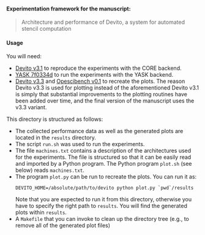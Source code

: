 #### Experimentation framework for the manuscript:

> Architecture and performance of Devito, a system for automated stencil
> computation

#### Usage

You will need:

* [Devito v3.1](https://github.com/opesci/devito/releases/tag/v3.1.0) to
  reproduce the experiments with the CORE backend.
* [YASK 7f0334d](https://github.com/opesci/yask) to run the experiments with
  the YASK backend.
* [Devito v3.3](https://github.com/opesci/devito/releases/tag/v3.3) and
  [Opescibench v0.1](https://github.com/opesci/opescibench/releases) to
  recreate the plots. The reason Devito v3.3 is used for plotting instead
  of the aforementioned Devito v3.1 is simply that substantial improvements to
  the plotting routines have been added over time, and the final version of
  the manuscript uses the v3.3 variant.

This directory is structured as follows:

* The collected performance data as well as the generated plots are located
  in the ``results`` directory.
* The script ``run.sh`` was used to run the experiments.
* The file ``machines.txt`` contains a description of the architectures used
  for the experiments. The file is structured so that it can be easily read and
  imported by a Python program. The Python program ``plot.sh`` (see below)
  reads ``machines.txt``.
* The program ``plot.py`` can be run to recreate the plots. You can run it as:
  ```
  DEVITO_HOME=/absolute/path/to/devito python plot.py `pwd`/results
  ```
  Note that you are expected to run it from this directory, otherwise you have
  to specify the right path to ``results``. You will find the generated plots
  within ``results``.
* A ``Makefile`` that you can invoke to clean up the directory tree (e.g., to
  remove all of the generated plot files)
